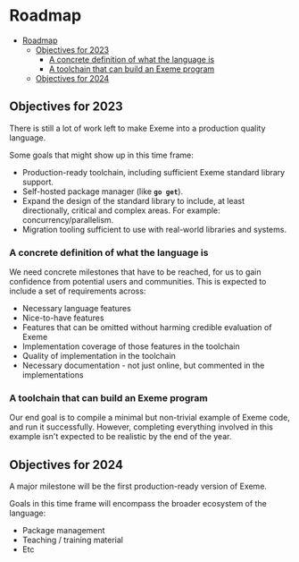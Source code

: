 <!-- Part of the Exeme language project, under the MIT license. See '/LICENSE' for
license information. SPDX-License-Identifier: MIT License. -->

# Roadmap

- [Roadmap](#roadmap)
  - [Objectives for 2023](#objectives-for-2023)
    - [A concrete definition of what the language is](#a-concrete-definition-of-what-the-language-is)
    - [A toolchain that can build an Exeme program](#a-toolchain-that-can-build-an-exeme-program)
  - [Objectives for 2024](#objectives-for-2024)

## Objectives for 2023

There is still a lot of work left to make Exeme into a production quality language.

Some goals that might show up in this time frame:

* Production-ready toolchain, including sufficient Exeme standard library support.
* Self-hosted package manager (like **`go get`**).
* Expand the design of the standard library to include, at least directionally, critical and complex areas. For example: concurrency/parallelism.
* Migration tooling sufficient to use with real-world libraries and systems.

### A concrete definition of what the language is

We need concrete milestones that have to be reached, for us to gain confidence from potential users and communities. This is expected to include a set of requirements across:

* Necessary language features
* Nice-to-have features
* Features that can be omitted without harming credible evaluation of Exeme
* Implementation coverage of those features in the toolchain
* Quality of implementation in the toolchain
* Necessary documentation - not just online, but commented in the implementations

### A toolchain that can build an Exeme program

Our end goal is to compile a minimal but non-trivial example of Exeme code, and run it successfully. However, completing everything involved in this example isn't expected to be realistic by the end of the year.

## Objectives for 2024

A major milestone will be the first production-ready version of Exeme.

Goals in this time frame will encompass the broader ecosystem of the language:

* Package management
* Teaching / training material
* Etc